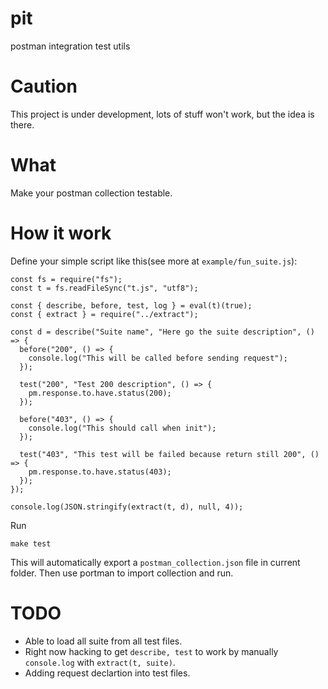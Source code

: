 # pit
postman integration test utils

# Caution
This project is under development, lots of stuff won't work, but the idea is there.

# What
Make your postman collection testable.

# How it work
Define your simple script like this(see more at `example/fun_suite.js`):

```
const fs = require("fs");
const t = fs.readFileSync("t.js", "utf8");

const { describe, before, test, log } = eval(t)(true);
const { extract } = require("../extract");

const d = describe("Suite name", "Here go the suite description", () => {
  before("200", () => {
    console.log("This will be called before sending request");
  });

  test("200", "Test 200 description", () => {
    pm.response.to.have.status(200);
  });

  before("403", () => {
    console.log("This should call when init");
  });

  test("403", "This test will be failed because return still 200", () => {
    pm.response.to.have.status(403);
  });
});

console.log(JSON.stringify(extract(t, d), null, 4));
```

Run
```
make test
```

This will automatically export a `postman_collection.json` file in current folder.
Then use portman to import collection and run.

# TODO
* Able to load all suite from all test files.
* Right now hacking to get `describe, test` to work by manually `console.log` with `extract(t, suite)`.
* Adding request declartion into test files.
